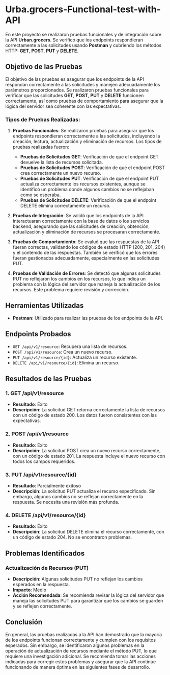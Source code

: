 # Urba.grocers-Functional-test-with-API
En este proyecto se realizaron pruebas funcionales y de integración sobre la API **Urban.grocers**. Se verificó que los endpoints respondieran correctamente a las solicitudes usando **Postman** y cubriendo los métodos HTTP: **GET**, **POST**, **PUT** y **DELETE**.

## Objetivo de las Pruebas

El objetivo de las pruebas es asegurar que los endpoints de la API respondan correctamente a las solicitudes y manejen adecuadamente los parámetros proporcionados. Se realizaron pruebas funcionales para verificar que las solicitudes **GET**, **POST**, **PUT** y **DELETE** funcionen correctamente, así como pruebas de comportamiento para asegurar que la lógica del servidor sea coherente con las expectativas.

### Tipos de Pruebas Realizadas:

1. **Pruebas Funcionales**: Se realizaron pruebas para asegurar que los endpoints respondieran correctamente a las solicitudes, incluyendo la creación, lectura, actualización y eliminación de recursos. Los tipos de pruebas realizadas fueron:
   - **Pruebas de Solicitudes GET**: Verificación de que el endpoint GET devuelve la lista de recursos solicitada.
   - **Pruebas de Solicitudes POST**: Verificación de que el endpoint POST crea correctamente un nuevo recurso.
   - **Pruebas de Solicitudes PUT**: Verificación de que el endpoint PUT actualiza correctamente los recursos existentes, aunque se identificó un problema donde algunos cambios no se reflejaban como se esperaba.
   - **Pruebas de Solicitudes DELETE**: Verificación de que el endpoint DELETE elimina correctamente un recurso.

2. **Pruebas de Integración**: Se validó que los endpoints de la API interactuaran correctamente con la base de datos o los servicios backend, asegurando que las solicitudes de creación, obtención, actualización y eliminación de recursos se procesaran correctamente.

3. **Pruebas de Comportamiento**: Se evaluó que las respuestas de la API fueran correctas, validando los códigos de estado HTTP (200, 201, 204) y el contenido de las respuestas. También se verificó que los errores fueran gestionados adecuadamente, especialmente en las solicitudes PUT.

4. **Pruebas de Validación de Errores**: Se detectó que algunas solicitudes PUT no reflejaron los cambios en los recursos, lo que indica un problema con la lógica del servidor que maneja la actualización de los recursos. Este problema requiere revisión y corrección.

## Herramientas Utilizadas

- **Postman**: Utilizado para realizar las pruebas de los endpoints de la API.

## Endpoints Probados

- `GET /api/v1/resource`: Recupera una lista de recursos.
- `POST /api/v1/resource`: Crea un nuevo recurso.
- `PUT /api/v1/resource/{id}`: Actualiza un recurso existente.
- `DELETE /api/v1/resource/{id}`: Elimina un recurso.

## Resultados de las Pruebas

### 1. **GET /api/v1/resource**
   - **Resultado**: Éxito
   - **Descripción**: La solicitud GET retorna correctamente la lista de recursos con un código de estado 200. Los datos fueron consistentes con las expectativas.

### 2. **POST /api/v1/resource**
   - **Resultado**: Éxito
   - **Descripción**: La solicitud POST crea un nuevo recurso correctamente, con un código de estado 201. La respuesta incluye el nuevo recurso con todos los campos requeridos.

### 3. **PUT /api/v1/resource/{id}**
   - **Resultado**: Parcialmente exitoso
   - **Descripción**: La solicitud PUT actualiza el recurso especificado. Sin embargo, algunos cambios no se reflejan correctamente en la respuesta. Se necesita una revisión más profunda.

### 4. **DELETE /api/v1/resource/{id}**
   - **Resultado**: Éxito
   - **Descripción**: La solicitud DELETE elimina el recurso correctamente, con un código de estado 204. No se encontraron problemas.

## Problemas Identificados

### **Actualización de Recursos (PUT)**
   - **Descripción**: Algunas solicitudes PUT no reflejan los cambios esperados en la respuesta.
   - **Impacto**: Medio
   - **Acción Recomendada**: Se recomienda revisar la lógica del servidor que maneja las solicitudes PUT para garantizar que los cambios se guarden y se reflejen correctamente.

## Conclusión

En general, las pruebas realizadas a la API han demostrado que la mayoría de los endpoints funcionan correctamente y cumplen con los requisitos esperados. Sin embargo, se identificaron algunos problemas en la operación de actualización de recursos mediante el método PUT, lo que requiere una investigación adicional. Se recomienda tomar las acciones indicadas para corregir estos problemas y asegurar que la API continúe funcionando de manera óptima en las siguientes fases de desarrollo.
